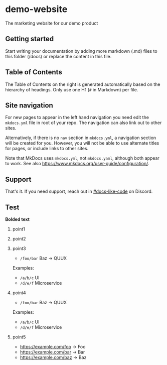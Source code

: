 # demo-website

The marketing website for our demo product

## Getting started

Start writing your documentation by adding more markdown (.md) files to this folder (/docs) or replace the content in this file.

## Table of Contents

The Table of Contents on the right is generated automatically based on the hierarchy
of headings. Only use one H1 (`#` in Markdown) per file.

## Site navigation

For new pages to appear in the left hand navigation you need edit the `mkdocs.yml`
file in root of your repo. The navigation can also link out to other sites.

Alternatively, if there is no `nav` section in `mkdocs.yml`, a navigation section
will be created for you. However, you will not be able to use alternate titles for
pages, or include links to other sites.

Note that MkDocs uses `mkdocs.yml`, not `mkdocs.yaml`, although both appear to work.
See also <https://www.mkdocs.org/user-guide/configuration/>.

## Support

That's it. If you need support, reach out in [#docs-like-code](https://discord.com/channels/687207715902193673/714754240933003266) on Discord.

## Test

**Bolded text**

1. point1
1. point2
1. point3
   * `/foo/bar` Baz → QUUX

   Examples:
   * `/a/b/c` UI
   * `/d/e/f` Microservice

1. point4
   * `/foo/bar` Baz → QUUX

   Examples:
   * `/a/b/c` UI
   * `/d/e/f` Microservice

1. point5
   * https://example.com/foo → Foo
   * https://example.com/bar → Bar
   * https://example.com/baz → Baz
